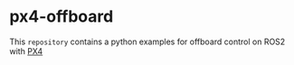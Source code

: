 # px4-offboard
This `repository` contains a python examples for offboard control on ROS2 with [PX4](https://px4.io/)
